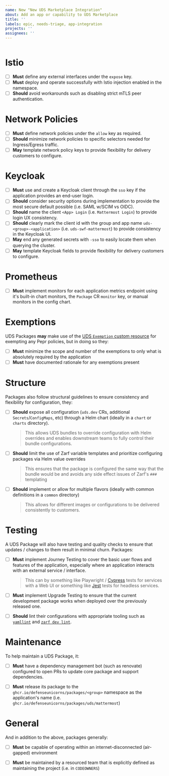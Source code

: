 ```yaml
---
name: New "New UDS Marketplace Integration"
about: Add an app or capability to UDS Marketplace
title: ''
labels: epic, needs-triage, app-integration
projects: ''
assignees: ''
---
```


```[tasklist]

```

<!-- The following tasks are common and suggested to be evaluated when considering a new integration. -->


# Istio

- [ ] **Must** define any external interfaces under the `expose` key.
- [ ] **Must** deploy and operate successfully with Istio injection enabled in the namespace.
- [ ] **Should** avoid workarounds such as disabling strict mTLS peer authentication.

# Network Policies

- [ ] **Must** define network policies under the `allow` key as required.
- [ ] **Should** minimize network policies to specific selectors needed for Ingress/Egress traffic.
- [ ] **May** template network policy keys to provide flexibility for delivery customers to configure.

# Keycloak

- [ ] **Must** use and create a Keycloak client through the `sso` key if the application provides an end-user login.
- [ ] **Should** consider security options during implementation to provide the most secure default possible (i.e. SAML w/SCIM vs OIDC).
- [ ] **Should** name the client `<App> Login` (i.e. `Mattermost Login`) to provide login UX consistency.
- [ ] **Should** clearly mark the client id with the group and app name `uds-<group>-<application>` (i.e. `uds-swf-mattermost`) to provide consistency in the Keycloak UI.
- [ ] **May** end any generated secrets with `-sso` to easily locate them when querying the cluster.
- [ ] **May** template Keycloak fields to provide flexibility for delivery customers to configure.

# Prometheus

- [ ] **Must** implement monitors for each application metrics endpoint using it's built-in chart monitors, the `Package` CR `monitor` key, or manual monitors in the config chart.

# Exemptions

UDS Packages **may** make use of the [UDS `Exemption` custom resource](https://github.com/defenseunicorns/uds-core/blob/main/src/pepr/operator/README.md#example-uds-exemption-cr) for exempting any Pepr policies, but in doing so they:

- [ ] **Must** minimize the scope and number of the exemptions to only what is absolutely required by the application
- [ ] **Must** have documented rationale for any exemptions present

# Structure

Packages also follow structural guidelines to ensure consistency and flexibility for configuration, they:

- [ ] **Should** expose all configuration (`uds.dev` CRs, additional `Secrets`/`ConfigMaps`, etc) through a Helm chart (ideally in a `chart` or `charts` directory).
  > This allows UDS bundles to override configuration with Helm overrides and enables downstream teams to fully control their bundle configurations.

- [ ] **Should** limit the use of Zarf variable templates and prioritize configuring packages via Helm value overrides
  > This ensures that the package is configured the same way that the bundle would be and avoids any side effect issues of Zarf's `###` templating

- [ ] **Should** implement or allow for multiple flavors (ideally with common definitions in a `common` directory)
  > This allows for different images or configurations to be delivered consistently to customers.

# Testing

A UDS Package will also have testing and quality checks to ensure that updates / changes to them result in minimal churn.  Packages:

- [ ] **Must** implement Journey Testing to cover the basic user flows and features of the application, especially where an application interacts with an external service / interface.
  > This can by something like Playwright / [Cypress](https://github.com/defenseunicorns/uds-identity-config/tree/main/src/test/cypress) tests for services with a Web UI or something like [Jest](https://github.com/defenseunicorns/uds-package-gitlab-runner/tree/main/test) tests for headless services.

- [ ] **Must** implement Upgrade Testing to ensure that the current development package works when deployed over the previously released one.

- [ ] **Should** lint their configurations with appropriate tooling such as [`yamllint`](https://github.com/adrienverge/yamllint) and [`zarf dev lint`](https://docs.zarf.dev/commands/zarf_dev_lint/).


# Maintenance

To help maintain a UDS Package, it:

- [ ] **Must** have a dependency management bot (such as renovate) configured to open PRs to update core package and support dependencies.

- [ ] **Must** release its package to the `ghcr.io/defenseunicorns/packages/<group>` namespace as the application's name (i.e. `ghcr.io/defenseunicorns/packages/uds/mattermost`)

# General

And in addition to the above, packages generally:

- [ ] **Must** be capable of operating within an internet-disconnected (air-gapped) environment

- [ ] **Must** be maintained by a resourced team that is explicitly defined as maintaining the project (i.e. in `CODEOWNERS`)
